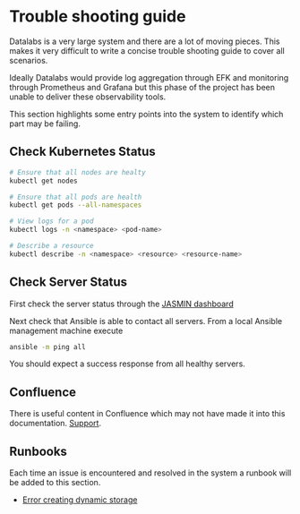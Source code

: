 # Trouble shooting guide

Datalabs is a very large system and there are a lot of moving pieces. This makes it very
difficult to write a concise trouble shooting guide to cover all scenarios.

Ideally Datalabs would provide log aggregation through EFK and monitoring through
Prometheus and Grafana but this phase of the project has been unable to deliver these
observability tools.

This section highlights some entry points into the system to identify which part may be
failing.

## Check Kubernetes Status

```bash
# Ensure that all nodes are healty
kubectl get nodes

# Ensure that all pods are health
kubectl get pods --all-namespaces

# View logs for a pod
kubectl logs -n <namespace> <pod-name>

# Describe a resource
kubectl describe -n <namespace> <resource> <resource-name>
```

## Check Server Status

First check the server status through the
[JASMIN dashboard](https://cloud-beta.jasmin.ac.uk/tenancies/1702d44056d347b7bd54693d83a37d56)

Next check that Ansible is able to contact all servers. From a local Ansible management
machine execute

```bash
ansible -m ping all
```

You should expect a success response from all healthy servers.

## Confluence

There is useful content in Confluence which may not have made it into this documentation.
[Support](https://wiki.ceh.ac.uk/display/nercdl/Support).

## Runbooks

Each time an issue is encountered and resolved in the system a runbook will be added to
this section.

* [Error creating dynamic storage](./runbooks/01-error-creating-dynamic-storage.mb)
